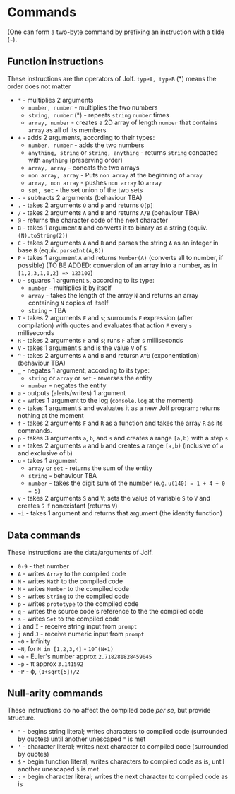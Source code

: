 # Commands
(One can form a two-byte command by prefixing an instruction with a tilde (`~`).

## Function instructions
These instructions are the operators of Jolf. `typeA, typeB` (\*) means the order does not matter
 * `*` - multiplies 2 arguments
   * `number, number` - multiplies the two numbers
   * `string, number` (\*) - repeats `string` `number` times
   * `array, number` - creates a 2D array of length `number` that contains `array` as all of its members
 * `+` - adds 2 arguments, according to their types:
   * `number, number` - adds the two numbers
   * `anything, string` or `string, anything` - returns `string` concatted with `anything` (preserving order)
   * `array, array` - concats the two arrays
   * `non array, array` - Puts `non array` at the beginning of `array`
   * `array, non array` - pushes `non array` to `array`
   * `set, set` - the set union of the two sets
 * `-` - subtracts 2 arguments (behaviour TBA)
 * `.` - takes 2 arguments `O` and `p` and returns `O[p]`
 * `/` - takes 2 arguments `A` and `B` and returns `A/B` (behaviour TBA)
 * `@` - returns the character code of the next character
 * `B` - takes 1 argument `N` and converts it to binary as a string (equiv. `(N).toString(2)`)
 * `C` - takes 2 arguments `A` and `B` and parses the string `A` as an integer in base `B` (equiv. `parseInt(A,B)`)
 * `P` - takes 1 argument `A` and returns `Number(A)` (converts all to number, if possible) (TO BE ADDED: conversion of an array into a number, as in `[1,2,3,1,0,2] => 123102`)
 * `Q` - squares 1 argument `S`, according to its type:
   * `number` - multiplies it by itself
   * `array` - takes the length of the array `N` and returns an array containing `N` copies of itself
   * `string` - TBA
 * `T` - takes 2 arguments `F` and `s`; surrounds `F` expression (after compilation) with quotes and evaluates that action `F` every `s` milliseconds
 * `R` - takes 2 arguments `F` and `s`; runs `F` after `s` milliseconds
 * `V` - takes 1 argument `S` and is the value `V` of `S`
 * `^` - takes 2 arguments `A` and `B` and retursn `A^B` (exponentiation) (behaviour TBA)
 * `_` - negates 1 argument, according to its type:
   * `string` or `array` or `set` - reverses the entity
   * `number` - negates the entity
 * `a` - outputs (alerts/writes) 1 argument
 * `c` - writes 1 argument to the log (`console.log` at the moment)
 * `e` - takes 1 argument `S` and evaluates it as a new Jolf program; returns nothing at the moment
 * `f` - takes 2 arguments `F` and `R` as a function and takes the array `R` as its commands.
 * `p` - takes 3 arguments `a`, `b`, and `s` and creates a range `[a,b)` with a step `s`
 * `r` - takes 2 arguments `a` and `b` and creates a range `[a,b)` (inclusive of `a` and exclusive of `b`)
 * `u` - takes 1 argument
   * `array` or `set` - returns the sum of the entity
   * `string` - behaviour TBA
   * `number` - takes the digit sum of the number (e.g. `u(140) = 1 + 4 + 0 = 5`)
 * `v` - takes 2 arguments `S` and `V`; sets the value of variable `S` to `V` and creates `S` if nonexistant (returns `V`)
 * `~i` - takes 1 argument and returns that argument (the identity function)

## Data commands
These instructions are the data/arguments of Jolf.

 * `0-9` - that number
 * `A` - writes `Array` to the compiled code
 * `M` - writes `Math` to the compiled code
 * `N` - writes `Number` to the compiled code
 * `S` - writes `String` to the compiled code
 * `p` - writes `prototype` to the compiled code
 * `q` - writes the source code's reference to the the compiled code
 * `s` - writes `Set` to the compiled code
 * `i` and `I` - receive string input from `prompt`
 * `j` and `J` - receive numeric input from `prompt`
 * `~0` - Infinity
 * `~N`, for `N in [1,2,3,4]` - `10^(N+1)`
 * `~e` - Euler's number approx `2.718281828459045`
 * `~p` - &pi; approx `3.141592`
 * `~P` - &varphi;, `(1+sqrt[5])/2`

## Null-arity commands
These instructions do no affect the compiled code _per se_, but provide structure.

 * `"` - begins string literal; writes characters to compiled code (surrounded by quotes) until another unescaped `"` is met
 * `'` - character literal; writes next character to compiled code (surrounded by quotes)
 * `$` - begin function literal; writes characters to compiled code as is, until another unescaped `$` is met
 * `:` - begin character literal; writes the next character to compiled code as is
